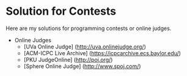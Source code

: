 Solution for Contests
=====================

Here are my solutions for programming contests or online judges.

* Online Judges
  * [UVa Online Judge] (http://uva.onlinejudge.org/)
  * [ACM-ICPC Live Archive] (https://icpcarchive.ecs.baylor.edu/)
  * [PKU JudgeOnline] (http://poj.org/)
  * [Sphere Online Judge] (http://www.spoj.com/)

